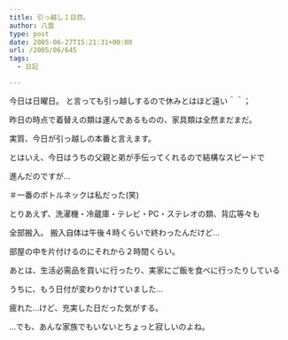 ```yaml
---
title: 引っ越し１日目。
author: 八雲
type: post
date: 2005-06-27T15:21:31+00:00
url: /2005/06/645
tags:
  - 日記

---
```

今日は日曜日。 と言っても引っ越しするので休みとはほど遠い＾＾；
  
昨日の時点で着替えの類は運んであるものの、家具類は全然まだまだ。
  
実質、今日が引っ越しの本番と言えます。

とはいえ、今日はうちの父親と弟が手伝ってくれるので結構なスピードで
  
進んだのですが…
  
＃一番のボトルネックは私だった(笑)

とりあえず、洗濯機・冷蔵庫・テレビ・PC・ステレオの類、背広等々も
  
全部搬入。 搬入自体は午後４時くらいで終わったんだけど…
  
部屋の中を片付けるのにそれから２時間くらい。
  
あとは、生活必需品を買いに行ったり、実家にご飯を食べに行ったりしている
  
うちに、もう日付が変わりかけていました…
  
疲れた…けど、充実した日だった気がする。

…でも、あんな家族でもいないとちょっと寂しいのよね。
